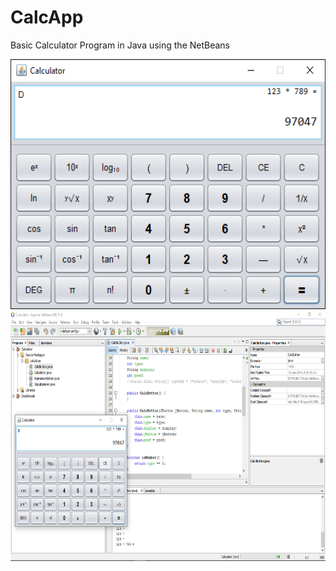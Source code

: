 # CalcApp
Basic Calculator Program in Java using the NetBeans
<div align="center">
<img src="Screenshots/App.png" height="400" alt="App"/>
</div>
<div align="center">
<img src="Screenshots/Full Screen Netbeans IDE.png" height="400" alt="Netbeans IDE"/>
<div>